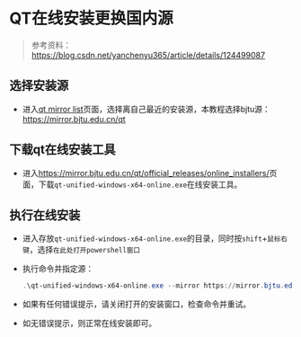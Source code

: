 # QT在线安装更换国内源

> 参考资料：<https://blog.csdn.net/yanchenyu365/article/details/124499087>

## 选择安装源

+ 进入[qt mirror list](https://download.qt.io/static/mirrorlist/)页面，选择离自己最近的安装源，本教程选择bjtu源：<https://mirror.bjtu.edu.cn/qt>

## 下载qt在线安装工具

+ 进入<https://mirror.bjtu.edu.cn/qt/official_releases/online_installers/>页面，下载```qt-unified-windows-x64-online.exe```在线安装工具。

## 执行在线安装

+ 进入存放```qt-unified-windows-x64-online.exe```的目录，同时按```shift```+```鼠标右键```，选择```在此处打开powershell窗口```

+ 执行命令并指定源：

    ```powershell
    .\qt-unified-windows-x64-online.exe --mirror https://mirror.bjtu.edu.cn/qt
    ```

+ 如果有任何错误提示，请关闭打开的安装窗口，检查命令并重试。

+ 如无错误提示，则正常在线安装即可。
